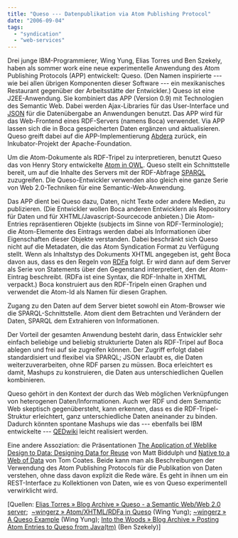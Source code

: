 ```yaml
---
title: "Queso --- Datenpublikation via Atom Publishing Protocol"
date: "2006-09-04"
tags: 
  - "syndication"
  - "web-services"
---
```


Drei junge IBM-Programmierer, Wing Yung, Elias Torres und Ben Szekely, haben als sommer work eine neue experimentelle Anwendung des Atom Publishing Protocols (APP) entwickelt: Queso. (Den Namen inspirierte --- wie bei allen übrigen Komponenten dieser Software --- ein mexikanisches Restaurant gegenüber der Arbeitsstätte der Entwickler.) Queso ist eine J2EE-Anwendung. Sie kombiniert das APP (Version 0.9) mit Technologien des Semantic Web. Dabei werden Ajax-Libraries für das User-Interface und [JSON](http://www.json.org/) für die Datenübergabe an Anwendungen benutzt. Das APP wird für das Web-Frontend eines RDF-Servers (namens Boca) verwendet. Via APP lassen sich die in Boca gespeicherten Daten ergänzen und aktualisieren. Queso greift dabei auf die APP-Implementierung [Abdera](http://incubator.apache.org/abdera/) zurück, ein Inkubator-Projekt der Apache-Foundation.

Um die Atom-Dokumente als RDF-Tripel zu interpretieren, benutzt Queso das von Henry Story entwickelte [Atom in OWL](http://semtext.org/atom/). Queso stellt ein Schnittstelle bereit, um auf die Inhalte des Servers mit der RDF-Abfrage [SPARQL](http://www.w3.org/TR/rdf-sparql-query/) zuzugreifen. Die Queso-Entwickler verwenden also gleich eine ganze Serie von Web 2.0\-Techniken für eine Semantic-Web-Anwendung.

Das APP dient bei Queso dazu, Daten, nicht Texte oder andere Medien, zu publizieren. (Die Entwickler wollen Boca anderen Entwicklern als Repository für Daten und für XHTML/Javascript-Sourcecode anbieten.) Die Atom-Entries repräsentieren Objekte (subjects im Sinne von RDF-Terminologie); die Atom-Elemente des Eintrags werden dabei als Informationen über Eigenschaften dieser Objekte verstanden. Dabei beschränkt sich Queso nicht auf die Metadaten, die das Atom Syndication Format zu Verfügung stellt. Wenn als Inhaltstyp des Dokuments XHTML angegeben ist, geht Boca davon aus, dass es den Regeln von [RDFa](http://www.w3.org/TR/xhtml-rdfa-primer/) folgt. Er wird dann auf dem Server als Serie von Statements über den Gegenstand interpretiert, den der Atom-Eintrag beschreibt. (RDFa ist eine Syntax, die RDF-Inhalte in XHTML verpackt.) Boca konstruiert aus den RDF-Tripeln einen Graphen und verwendet die Atom-Id als Namen für diesen Graphen.

Zugang zu den Daten auf dem Server bietet sowohl ein Atom-Browser wie die SPARQL-Schnittstelle. Atom dient dem Betrachten und Verändern der Daten, SPARQL dem Extrahieren von Informationen.

Der Vorteil der gesamten Anwendung besteht darin, dass Entwickler sehr einfach beliebige und beliebig strukturierte Daten als RDF-Tripel auf Boca ablegen und frei auf sie zugreifen können. Der Zugriff erfolgt dabei standardisiert und flexibel via SPARQL; JSON erlaubt es, die Daten weiterzuverarbeiten, ohne RDF parsen zu müssen. Boca erleichtert es damit, Mashups zu konstruieren, die Daten aus unterschiedlichen Quellen kombinieren.

Queso gehört in den Kontext der durch das Web möglichen Verknüpfungen von heterogenen Daten/Informationen. Auch wer RDF und dem Semantic Web skeptisch gegenübersteht, kann erkennen, dass es die RDF-Tripel-Struktur erleichtert, ganz unterschiedliche Daten aneinander zu binden. Dadurch könnten spontane Mashups wie das --- ebenfalls bei IBM entwickelte --- [QEDwiki](/lostandfound/2006/05/qedwiki.html) leicht realisiert werden.

Eine andere Assoziation: die Präsentationen [The Application of Weblike Design to Data: Designing Data for Reuse](http://www.hackdiary.com/slides/xtech2005/) von Matt Biddulph und [Native to a Web of Data](http://www.plasticbag.org/archives/2006/02/my_future_of_web_apps_slides/) von Tom Coates. Beide kann man als Beschreibungen der Verwendung des Atom Publishing Protocols für die Publikation von Daten verstehen, ohne dass davon explizit die Rede wäre. Es geht in ihnen um ein REST-Interface zu Kollektionen von Daten, wie es von Queso experimentell verwirklicht wird.

\[Quellen: [Elias Torres » Blog Archive » Queso - a Semantic Web/Web 2.0 server](http://torrez.us/archives/2006/07/17/471/);  [~wingerz » Atom/XHTML/RDFa in Queso](http://wingerz.com/blog/?p=35) (Wing Yung); [~wingerz » A Queso Example](http://wingerz.com/blog/?p=38) (Wing Yung); [Into the Woods » Blog Archive » Posting Atom Entries to Queso from Java(tm)](http://www.klinewoods.com/?p=41) (Ben Szekely)\]
